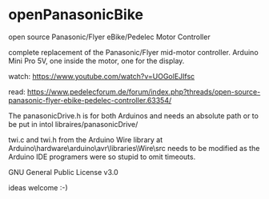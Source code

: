 # openPanasonicBike
open source Panasonic/Flyer eBike/Pedelec Motor Controller

complete replacement of the Panasonic/Flyer mid-motor controller.
Arduino Mini Pro 5V, one inside the motor, one for the display.

watch: https://www.youtube.com/watch?v=UOGolEJIfsc

read: 
https://www.pedelecforum.de/forum/index.php?threads/open-source-panasonic-flyer-ebike-pedelec-controller.63354/

The panasonicDrive.h is for both Arduinos and needs an absolute path or to be put in intol libraires/panasonicDrive/

twi.c and twi.h from the Arduino Wire library at Arduino\hardware\arduino\avr\libraries\Wire\src needs to be modified as the Arduino IDE programers were so stupid to omit timeouts.

GNU General Public License v3.0

ideas welcome :-)
